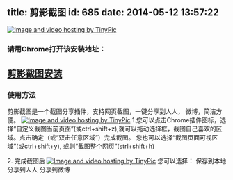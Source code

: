 title: 剪影截图
id: 685
date: 2014-05-12 13:57:22
---

[![Image and video hosting by TinyPic](http://i62.tinypic.com/25at6o2.jpg)](https://chrome.google.com/webstore/detail/%E5%89%AA%E5%BD%B1%E6%88%AA%E5%9B%BE/gkloklemhahnoipikedmafefilidffko)

### 请用Chrome打开该安装地址：

## [剪影截图安装](https://chrome.google.com/webstore/detail/%E5%89%AA%E5%BD%B1%E6%88%AA%E5%9B%BE/gkloklemhahnoipikedmafefilidffko "剪影截图")

### 使用方法

剪影截图是一个截图分享插件，支持网页截图，一键分享到人人， 微博，简洁方便。
[![Image and video hosting by TinyPic](http://i62.tinypic.com/fxqnoj.jpg)](https://chrome.google.com/webstore/detail/%E5%89%AA%E5%BD%B1%E6%88%AA%E5%9B%BE/gkloklemhahnoipikedmafefilidffko)
1.您可以点击Chrome插件图标，选择“自定义截图当前页面”(或ctrl+shift+z),就可以拖动选择框，截图自己喜欢的区域。点击确定（或“双击任意区域”）完成截图。
您也可以选择“截图页面可视区域”(或ctrl+shift+y), 或则“截图整个网页”(strl+shift+h)

2\. 完成截图后
[![Image and video hosting by TinyPic](http://i61.tinypic.com/rlktxt.jpg)](https://chrome.google.com/webstore/detail/%E5%89%AA%E5%BD%B1%E6%88%AA%E5%9B%BE/gkloklemhahnoipikedmafefilidffko)
您可以选择：
保存到本地
分享到人人
分享到微博